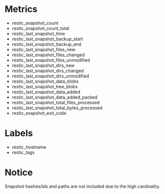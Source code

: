 # Metrics

- restic_snapshot_count
- restic_snapshot_count_total
- restic_last_snapshot_time
- restic_last_snapshot_backup_start
- restic_last_snapshot_backup_end
- restic_last_snapshot_files_new
- restic_last_snapshot_files_changed
- restic_last_snapshot_files_unmodified
- restic_last_snapshot_dirs_new
- restic_last_snapshot_dirs_changed
- restic_last_snapshot_dirs_unmodified
- restic_last_snapshot_data_blobs
- restic_last_snapshot_tree_blobs
- restic_last_snapshot_data_added
- restic_last_snapshot_data_added_packed
- restic_last_snapshot_total_files_processed
- restic_last_snapshot_total_bytes_processed
- restic_snapshot_exit_code

# Labels

- restic_hostname
- restic_tags

# Notice
Snapshot hashes/ids and paths are not included due to the high cardinality.